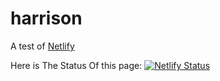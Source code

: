 # harrison
A test of [Netlify](https://netlify.com)

Here is The Status Of this page:
[![Netlify Status](https://api.netlify.com/api/v1/badges/67d083fa-5bf7-4890-92fa-beedf5eee3e8/deploy-status)](https://app.netlify.com/sites/hsteed/deploys)
